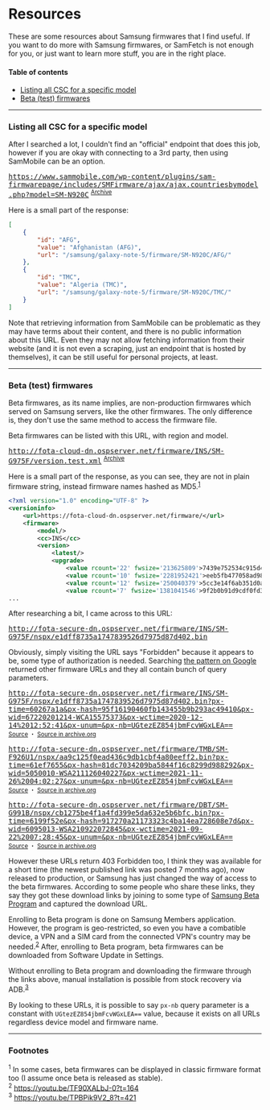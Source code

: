 # Resources

These are some resources about Samsung firmwares that I find useful. If you want to do more with Samsung firmwares, or SamFetch is not enough for you, or just want to learn more stuff, you are in the right place.

#### Table of contents
* [Listing all CSC for a specific model](#listing-all-csc-for-a-specific-model)
* [Beta (test) firmwares](#beta-test-firmwares)

---

### Listing all CSC for a specific model

After I searched a lot, I couldn't find an "official" endpoint that does this job, however if you are okay with connecting to a 3rd party, then using SamMobile can be an option.

<samp>https://www.sammobile.com/wp-content/plugins/sam-firmwarepage/includes/SMFirmware/ajax/ajax.countriesbymodel.php?model=SM-N920C</samp> <sup>[Archive][4]<sup>

Here is a small part of the response:

```json
[
    {
        "id": "AFG",
        "value": "Afghanistan (AFG)",
        "url": "/samsung/galaxy-note-5/firmware/SM-N920C/AFG/"
    },
    {
        "id": "TMC",
        "value": "Algeria (TMC)",
        "url": "/samsung/galaxy-note-5/firmware/SM-N920C/TMC/"
    }
]
```

Note that retrieving information from SamMobile can be problematic as they may have terms about their content, and there is no public information about this URL. Even they may not allow fetching information from their website (and it is not even a scraping, just an endpoint that is hosted by themselves), it can be still useful for personal projects, at least.

---

### Beta (test) firmwares

Beta firmwares, as its name implies, are non-production firmwares which served on Samsung servers, like the other firmwares. The only difference is, they don't use the same method to access the firmware file.

Beta firmwares can be listed with this URL, with region and model.

<samp>http://fota-cloud-dn.ospserver.net/firmware/INS/SM-G975F/version.test.xml</samp> <sup>[Archive][3]<sup>

Here is a small part of the response, as you can see, they are not in plain firmware string, instead firmware names hashed as MD5.<sup><a href="#f-1">1</a></sup>

```xml
<?xml version="1.0" encoding="UTF-8" ?>
<versioninfo>
	<url>https://fota-cloud-dn.ospserver.net/firmware/</url>
	<firmware>
		<model/>
		<cc>INS</cc>
		<version>
			<latest/>
			<upgrade>
				<value rcount='22' fwsize='213625809'>7439e752534c915d444c11866c06f671</value>
				<value rcount='10' fwsize='2281952421'>eeb5fb477058ad98b6a31bc7940b5e3d</value>
				<value rcount='12' fwsize='250040379'>5cc3e14f6ab351d0a25521553e0385f5</value>
				<value rcount='7' fwsize='1381041546'>9f2b0b91d9cdf0fd39b2413c85203586</value>
...
```

After researching a bit, I came across to this URL:

<samp>http://fota-secure-dn.ospserver.net/firmware/INS/SM-G975F/nspx/e1dff8735a1747839526d7975d87d402.bin</samp>

Obviously, simply visiting the URL says "Forbidden" because it appears to be, some type of authorization is needed. Searching [the pattern on Google][2] returned other firmware URLs and they all contain bunch of query parameters.

<samp>http://fota-secure-dn.ospserver.net/firmware/INS/SM-G975F/nspx/e1dff8735a1747839526d7975d87d402.bin?px-time=60267a1a&px-hash=95f16190460fb143455b9b293ac49410&px-wid=67220201214-WCA15575373&px-wctime=2020-12-14%2012:52:41&px-unum=&px-nb=UGtezEZ854jbmFcvWGxLEA==</samp><br>
<sup>[Source][5] ・ [Source in archive.org][6]</sup>

<samp>http://fota-secure-dn.ospserver.net/firmware/TMB/SM-F926U1/nspx/aa9c125f0ead436c9db1cbf4a80eeff2.bin?px-time=61ef7655&px-hash=81dc7034209ba5844f16c8299d988292&px-wid=5050010-WSA211126040227&px-wctime=2021-11-26%2004:02:27&px-unum=&px-nb=UGtezEZ854jbmFcvWGxLEA==</samp><br>
<sup>[Source][7] ・ [Source in archive.org][8]</sup>

<samp>http://fota-secure-dn.ospserver.net/firmware/DBT/SM-G991B/nspx/cb1275be4f1a4fd399e5da632e5b6bfc.bin?px-time=6199f52e&px-hash=917270a21173323c4ba14ea728608e7d&px-wid=6095013-WSA210922072845&px-wctime=2021-09-22%2007:28:45&px-unum=&px-nb=UGtezEZ854jbmFcvWGxLEA==</samp><br>
<sup>[Source][9] ・ [Source in archive.org][10]</sup>

However these URLs return 403 Forbidden too, I think they was available for a short time (the newest published link was posted 7 months ago), now released to production, or Samsung has just changed the way of access to the beta firmwares. According to some people who share these links, they say they got these download links by joining to some type of [Samsung Beta Program][1] and captured the download URL. 

Enrolling to Beta program is done on Samsung Members application. However, the program is geo-restricted, so even you have a combatible device, a VPN and a SIM card from the connected VPN's country may be needed.<sup><a href="#f-2">2</a></sup> After, enrolling to Beta program, beta firmwares can be downloaded from Software Update in Settings.

Without enrolling to Beta program and downloading the firmware through the links above, manual installation is possible from stock recovery via ADB.<sup><a href="#f-3">3</a></sup>

By looking to these URLs, it is possible to say `px-nb` query parameter is a constant with `UGtezEZ854jbmFcvWGxLEA==` value, because it exists on all URLs regardless device model and firmware name.

---

### Footnotes

<sup id="f-1">1</sup> In some cases, beta firmwares can be displayed in classic firmware format too (I assume once beta is released as stable).<br>
<sup id="f-2">2</sup> https://youtu.be/TF90XALbJ-0?t=164<br>
<sup id="f-3">3</sup> https://youtu.be/TPBPik9V2_8?t=421<br>

[1]: https://developer.samsung.com/one-ui-beta
[2]: https://google.com/search?q="http://fota-secure-dn.ospserver.net/firmware/*/*/nspx"
[3]: https://web.archive.org/web/20220610213308/http://fota-cloud-dn.ospserver.net/firmware/INS/SM-G975F/version.test.xml
[4]: https://web.archive.org/web/20220610213411/https://www.sammobile.com/wp-content/plugins/sam-firmwarepage/includes/SMFirmware/ajax/ajax.countriesbymodel.php?model=SM-N920C
[5]: https://r1.community.samsung.com/t5/galaxy-s/one-ui-3-beta-s10/td-p/7994711/page/2
[6]: https://web.archive.org/web/20220610211813/https://r1.community.samsung.com/t5/galaxy-s/one-ui-3-beta-s10/td-p/7994711/page/2
[7]: https://www.reddit.com/r/GalaxyFold/comments/r2dhqd/beta_3_available_on_tmobile_unlocked/
[8]: https://web.archive.org/web/20220610212404/https://www.reddit.com/r/GalaxyFold/comments/r2dhqd/beta_3_available_on_tmobile_unlocked/
[9]: https://github.com/fonix232/OneUI4/blob/main/README.md
[10]: https://web.archive.org/web/20220610212854/https://github.com/fonix232/OneUI4/blob/main/README.md